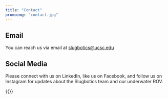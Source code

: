 ```yaml
---
title: "Contact"
promoimg: "contact.jpg"
---
```


## Email
You can reach us via email at slugbotics@ucsc.edu

## Social Media
Please connect with us on LinkedIn, like us on Facebook, and follow us on Instagram for updates about the Slugbotics team and our underwater ROV.

{{<social-block>}}
